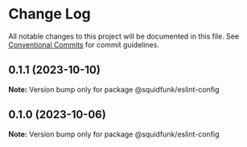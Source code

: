 # Change Log

All notable changes to this project will be documented in this file.
See [Conventional Commits](https://conventionalcommits.org) for commit guidelines.

## 0.1.1 (2023-10-10)

**Note:** Version bump only for package @squidfunk/eslint-config





## 0.1.0 (2023-10-06)

**Note:** Version bump only for package @squidfunk/eslint-config

